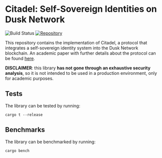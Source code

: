 # Citadel: Self-Sovereign Identities on Dusk Network

![Build Status](https://github.com/dusk-network/citadel/workflows/Continuous%20integration/badge.svg)
[![Repository](https://img.shields.io/badge/github-citadel-blueviolet?logo=github)](https://github.com/dusk-network/citadel)

This repository contains the implementation of Citadel, a protocol that integrates a self-sovereign identity system into the Dusk Network blockchain. An academic paper with further details about the protocol can be found [here](https://arxiv.org/pdf/2301.09378.pdf).

**DISCLAIMER**: this library **has not gone through an exhaustive security analysis**, so it is not intended to be used in a production environment, only for academic purposes.

## Tests

The library can be tested by running:

```
cargo t --release
```

## Benchmarks

The library can be benchmarked by running:

```
cargo bench
```
